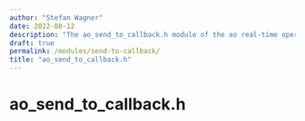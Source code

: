 ```yaml
---
author: "Stefan Wagner"
date: 2022-08-12
description: "The ao_send_to_callback.h module of the ao real-time operating system."
draft: true
permalink: /modules/send-to-callback/
title: "ao_send_to_callback.h"
---
```


# ao_send_to_callback.h
